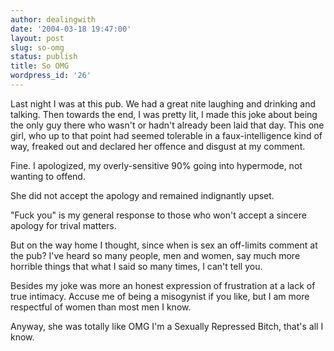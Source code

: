 ```yaml
---
author: dealingwith
date: '2004-03-18 19:47:00'
layout: post
slug: so-omg
status: publish
title: So OMG
wordpress_id: '26'
---
```


Last night I was at this pub. We had a great nite laughing and drinking and
talking. Then towards the end, I was pretty lit, I made this joke about being
the only guy there who wasn't or hadn't already been laid that day. This one
girl, who up to that point had seemed tolerable in a faux-intelligence kind of
way, freaked out and declared her offence and disgust at my comment.

Fine. I apologized, my overly-sensitive 90% going into hypermode, not wanting
to offend.

She did not accept the apology and remained indignantly upset.

"Fuck you" is my general response to those who won't accept a sincere apology
for trival matters.

But on the way home I thought, since when is sex an off-limits comment at the
pub? I've heard so many people, men and women, say much more horrible things
that what I said so many times, I can't tell you.

Besides my joke was more an honest expression of frustration at a lack of true
intimacy. Accuse me of being a misogynist if you like, but I am more
respectful of women than most men I know.

Anyway, she was totally like OMG I'm a Sexually Repressed Bitch, that's all I
know.

